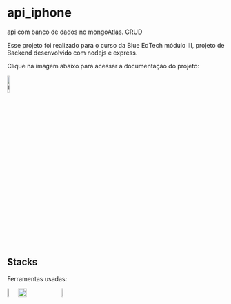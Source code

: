 # api_iphone
 api com banco de dados no mongoAtlas. CRUD
 
Esse projeto foi realizado para o curso da Blue EdTech módulo III, projeto de Backend desenvolvido com nodejs e express.

Clique na imagem abaixo para acessar a documentação do projeto:

<a href="https://projeto-react-loja-iphone.vercel.app/" target="_blank"><img style="width:10%" src="https://www.4x-treme.com/wp-content/uploads/2022/01/7658037-removebg-preview.png" alt="ícone pokedex"></a>

## Stacks
Ferramentas usadas:
<div style="display:flex">
<img style="width:5%" src="https://walde.co/wp-content/uploads/2016/09/nodejs_logo.png"/>
<img style="width:20%" src="https://i.imgur.com/CYBUWPD.png"/>
 <img style="width:5%" src="https://discover.strongdm.com/hs-fs/hubfs/Technology%20Images/mongodb-atlas.png?width=200&height=200&name=mongodb-atlas.png"/>
</div>
